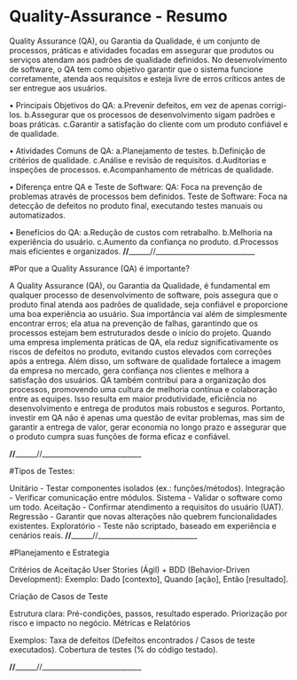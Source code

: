 # Quality-Assurance - Resumo

Quality Assurance (QA), ou Garantia da Qualidade, é um conjunto de processos, práticas e atividades focadas em assegurar que produtos ou serviços atendam aos padrões de qualidade definidos. No desenvolvimento de software, o QA tem como objetivo garantir que o sistema funcione corretamente, atenda aos requisitos e esteja livre de erros críticos antes de ser entregue aos usuários.

•	Principais Objetivos do QA:
	a.Prevenir defeitos, em vez de apenas corrigi-los.
	b.Assegurar que os processos de desenvolvimento sigam padrões e boas práticas.
  c.Garantir a satisfação do cliente com um produto confiável e de qualidade.

•	Atividades Comuns de QA:
  a.Planejamento de testes.
  b.Definição de critérios de qualidade.
  c.Análise e revisão de requisitos.
  d.Auditorias e inspeções de processos.
  e.Acompanhamento de métricas de qualidade.

•	Diferença entre QA e Teste de Software:
  QA: Foca na prevenção de problemas através de processos bem definidos.
  Teste de Software: Foca na detecção de defeitos no produto final, executando testes manuais ou automatizados.

•	Benefícios do QA:
  a.Redução de custos com retrabalho.
  b.Melhoria na experiência do usuário.
  c.Aumento da confiança no produto.
  d.Processos mais eficientes e organizados.
  ____________________//__________________________//____________________________

  #Por que a Quality Assurance (QA) é importante?
  
  A Quality Assurance (QA), ou Garantia da Qualidade, é fundamental em qualquer processo de desenvolvimento de software, pois assegura que o produto final atenda aos padrões de qualidade, seja confiável e proporcione uma boa experiência ao usuário. Sua importância vai além de simplesmente encontrar erros; ela atua na prevenção de falhas, garantindo que os processos estejam bem estruturados desde o início do projeto.
  Quando uma empresa implementa práticas de QA, ela reduz significativamente os riscos de defeitos no produto, evitando custos elevados com correções após a entrega. Além disso, um software de qualidade fortalece a imagem da empresa no mercado, gera confiança nos clientes e melhora a satisfação dos usuários.
  QA também contribui para a organização dos processos, promovendo uma cultura de melhoria contínua e colaboração entre as equipes. Isso resulta em maior produtividade, eficiência no desenvolvimento e entrega de produtos mais robustos e seguros.
  Portanto, investir em QA não é apenas uma questão de evitar problemas, mas sim de garantir a entrega de valor, gerar economia no longo prazo e assegurar que o produto cumpra suas funções de forma eficaz e confiável.

____________________//__________________________//____________________________

#Tipos de Testes:

Unitário - Testar componentes isolados (ex.: funções/métodos).
Integração - Verificar comunicação entre módulos.
Sistema	 - Validar o software como um todo.
Aceitação - Confirmar atendimento a requisitos do usuário (UAT).
Regressão - Garantir que novas alterações não quebrem funcionalidades existentes.
Exploratório - Teste não scriptado, baseado em experiência e cenários reais.
____________________//__________________________//____________________________

#Planejamento e Estrategia

Critérios de Aceitação
User Stories (Ágil) + BDD (Behavior-Driven Development):
Exemplo: Dado [contexto], Quando [ação], Então [resultado].

Criação de Casos de Teste

Estrutura clara: Pré-condições, passos, resultado esperado.
Priorização por risco e impacto no negócio.
Métricas e Relatórios

Exemplos:
Taxa de defeitos (Defeitos encontrados / Casos de teste executados).
Cobertura de testes (% do código testado).

____________________//__________________________//____________________________


